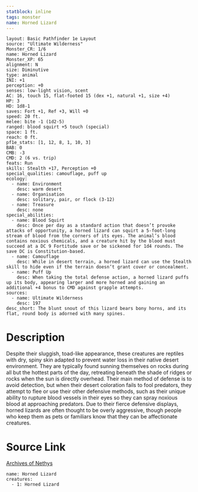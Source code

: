 ```yaml
---
statblock: inline
tags: monster
name: Horned Lizard
---
```

```statblock
layout: Basic Pathfinder 1e Layout
source: "Ultimate Wilderness"
Monster_CR: 1/6
name: Horned Lizard
Monster_XP: 65
alignment: N
size: Diminutive
type: animal
INI: +1
perception: +0
senses: low-light vision, scent
AC: 16, touch 15, flat-footed 15 (dex +1, natural +1, size +4)
HP: 3
HD: 1d8-1
saves: Fort +1, Ref +3, Will +0
speed: 20 ft.
melee: bite -1 (1d2-5)
ranged: blood squirt +5 touch (special)
space: 1 ft.
reach: 0 ft.
pf1e_stats: [1, 12, 8, 1, 10, 3]
BAB: 0
CMB: -3
CMD: 2 (6 vs. trip)
feats: Run
skills: Stealth +17, Perception +0
special_qualities: camouflage, puff up
ecology:
  - name: Environment
    desc: warm desert
  - name: Organisation
    desc: solitary, pair, or flock (3-12)
  - name: Treasure
    desc: none
special_abilities:
  - name: Blood Squirt
    desc: Once per day as a standard action that doesn’t provoke attacks of opportunity, a horned lizard can squirt a 5-foot-long stream of blood from the corners of its eyes. The animal’s blood contains noxious chemicals, and a creature hit by the blood must succeed at a DC 9 Fortitude save or be sickened for 1d4 rounds. The save DC is Constitution-based.
  - name: Camouflage
    desc: While in desert terrain, a horned lizard can use the Stealth skill to hide even if the terrain doesn’t grant cover or concealment.
  - name: Puff Up
    desc: When taking the total defense action, a horned lizard puffs up its body, appearing larger and more horned and gaining an additional +4 bonus to CMD against grapple attempts.
sources:
  - name: Ultimate Wilderness
    desc: 197
desc_short: The blunt snout of this lizard bears bony horns, and its flat, round body is adorned with many spines.
```
# Description
Despite their sluggish, toad-like appearance, these creatures are reptiles with dry, spiny skin adapted to prevent water loss in their native desert environment. They are typically found sunning themselves on rocks during all but the hottest parts of the day, retreating beneath the shade of ridges or rocks when the sun is directly overhead. Their main method of defense is to avoid detection, but when their desert coloration fails to fool predators, they attempt to flee or use their other defensive methods, such as their unique ability to rupture blood vessels in their eyes so they can spray noxious blood at approaching predators. Due to their fierce defensive displays, horned lizards are often thought to be overly aggressive, though people who keep them as pets or familiars know that they can be affectionate creatures.
# Source Link
[Archives of Nethys](https://aonprd.com/MonsterDisplay.aspx?ItemName=Horned%20Lizard)
```encounter-table
name: Horned Lizard
creatures:
  - 1: Horned Lizard
```
